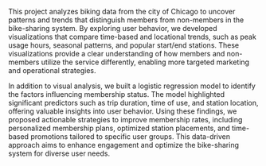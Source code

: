 This project analyzes biking data from the city of Chicago to uncover patterns and trends that distinguish members from non-members in the bike-sharing system. By exploring user behavior, we developed visualizations that compare time-based and locational trends, such as peak usage hours, seasonal patterns, and popular start/end stations. These visualizations provide a clear understanding of how members and non-members utilize the service differently, enabling more targeted marketing and operational strategies.

In addition to visual analysis, we built a logistic regression model to identify the factors influencing membership status. The model highlighted significant predictors such as trip duration, time of use, and station location, offering valuable insights into user behavior. Using these findings, we proposed actionable strategies to improve membership rates, including personalized membership plans, optimized station placements, and time-based promotions tailored to specific user groups. This data-driven approach aims to enhance engagement and optimize the bike-sharing system for diverse user needs.
